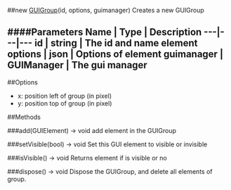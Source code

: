 ##new [GUIGroup](#)(id, options, guimanager)
Creates a new GUIGroup

####Parameters
Name | Type | Description
---|---|---
id | string | The id and name element
options | json | Options of element
guimanager | GUIManager | The gui manager
---

##Options

* x: position left of group (in pixel)
* y: position top of group (in pixel)

##Methods

###add(GUIElement) → void
add element in the GUIGroup

###setVisible(bool) → void
Set this GUI element to visible or invisible

###isVisible() → void
Returns element if is visible or no

###dispose() → void
Dispose the GUIGroup, and delete all elements of group.
